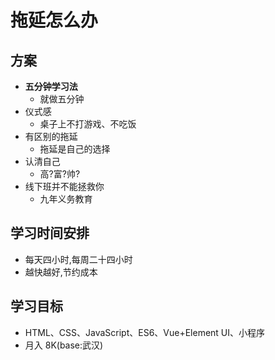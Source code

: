 # 拖延怎么办

## 方案

- **五分钟学习法**
  - 就做五分钟
- 仪式感
  - 桌子上不打游戏、不吃饭
- 有区别的拖延
  - 拖延是自己的选择
- 认清自己
  - 高?富?帅?
- 线下班并不能拯救你
  - 九年义务教育

## 学习时间安排

- 每天四小时,每周二十四小时
- 越快越好,节约成本

## 学习目标

- HTML、CSS、JavaScript、ES6、Vue+Element UI、小程序
- 月入 8K(base:武汉)
